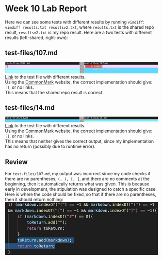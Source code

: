 # Week 10 Lab Report

Here we can see some tests with different results by running `vimdiff`: 
`vimdiff results.txt resultsv2.txt`, where `results.txt` is the shared repo result, `resultsv2.txt` is my repo result.
Here are a two tests with different results (left-shared, right-own):

## test-files/107.md
![Image](10-1.png)
[Link](https://github.com/nidhidhamnani/markdown-parser/blob/main/test-files/107.md?plain=1) to the test file with different results.
\
Using the [CommonMark](https://spec.commonmark.org/dingus/?text=%20%20%20%20a%20simple%0A%20%20%20%20%20%20indented%20code%20block) website,
the correct implementation should give: `[]`, or no links.
\
This means that the shared repo result is correct.

## test-files/14.md
![Image](10-2.png)
[Link](https://github.com/nidhidhamnani/markdown-parser/blob/main/test-files/14.md?plain=1) to the test file with different results.
\
Using the [CommonMark](https://spec.commonmark.org/dingus/?text=%5C*not%20emphasized*%0A%5C%3Cbr%2F%3E%20not%20a%20tag%0A%5C%5Bnot%20a%20link%5D(%2Ffoo)%0A%5C%60not%20code%60%0A1%5C.%20not%20a%20list%0A%5C*%20not%20a%20list%0A%5C%23%20not%20a%20heading%0A%5C%5Bfoo%5D%3A%20%2Furl%20%22not%20a%20reference%22%0A%5C%26ouml%3B%20not%20a%20character%20entity) website,
the correct implementation should give: `[]`, or no links.
\
This means that neither gives the correct output, since my implementation has no return (possibly due to runtime error).

## Review
For `test-files/107.md`, my output was incorrect since my code checks if there are no parentheses, `(, ), [, ]`, and there are no comments at the beginning,
then it automatically returns what was given. This is because early in development, the stipulation was designed to catch a specific case.
\
Here is where the code should be fixed, so that if there are no parentheses, then it should return nothing:
![Image](10-3.png)
